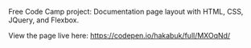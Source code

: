 Free Code Camp project: Documentation page layout with HTML, CSS, JQuery, and Flexbox.

View the page live here: https://codepen.io/hakabuk/full/MXOqNd/
